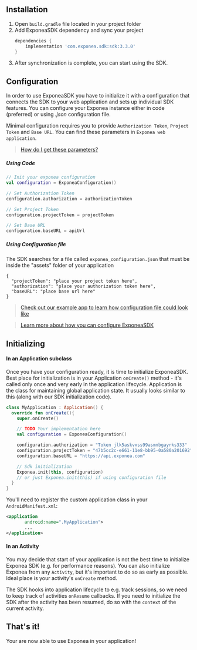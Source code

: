 
## Installation

1. Open `build.gradle` file located in your project folder
2. Add ExponeaSDK dependency and sync your project
    ```groovy
    dependencies {
        implementation 'com.exponea.sdk:sdk:3.3.0'
    }
    ```
3. After synchronization is complete, you can start using the SDK.


## Configuration
 In order to use ExponeaSDK you have to initialize it with a configuration that connects the SDK to your web application and sets up individual SDK features. You can configure your Exponea instance either in code (preferred) or using *.json* configuration file.

Minimal configuration requires you to provide `Authorization Token`, `Project Token` and `Base URL`.
You can find these parameters in `Exponea web application`.

> [How do I get these parameters?](./CONFIGURATION.md)


##### Using Code
``` kotlin
// Init your exponea configuration
val configuration = ExponeaConfiguration()

// Set Authorization Token
configuration.authorization = authorizationToken

// Set Project Token
configuration.projectToken = projectToken

// Set Base URL
configuration.baseURL = apiUrl
```


##### Using Configuration file
The SDK searches for a file called `exponea_configuration.json` that must be inside the "assets" folder of your application
```
{
  "projectToken": "place your project token here",
  "authorization": "place your authorization token here",
  "baseURL": "place base url here"
}
```

> [Check out our example app to learn how configuration file could look like](../app/src/main/assets/exponea_configuration.json)

> [Learn more about how you can configure ExponeaSDK](../Documentation/CONFIG.md)

## Initializing

#### In an Application subclass
Once you have your configuration ready, it is time to initialize ExponeaSDK. Best place for initialization is in your Application `onCreate()` method - it's called only once and very early in the application lifecycle. Application is the class for maintaining global application state. It usually looks similar to this (along with our SDK initialization code).
``` kotlin
class MyApplication : Application() {
  override fun onCreate(){
    super.onCreate()

    // TODO Your implementation here
    val configuration = ExponeaConfiguration()

    configuration.authorization = "Token jlk5askvxss99asmnbgayrks333"
    configuration.projectToken = "47b5cc2c-e661-11e8-bb95-0a580a201692"
    configuration.baseURL = "https://api.exponea.com"

    // Sdk initialization
    Exponea.init(this, configuration)
    // or just Exponea.init(this) if using configuration file
  }
}
```

You'll need to register the custom application class in your `AndroidManifest.xml`:
```xml
<application
       android:name=".MyApplication">
       ...
</application>
 ```

#### In an Activity
You may decide that start of your application is not the best time to initialize Exponea SDK (e.g. for performance reasons). You can also initialize Exponea from any `Activity`, but it's important to do so as early as possible. Ideal place is your activity's `onCreate` method.

The SDK hooks into application lifecycle to e.g. track sessions, so we need to keep track of activities `onResume` callbacks. If you need to initialize the SDK after the activity has been resumed, do so with the `context` of the current activity.

## That's it!
Your are now able to use Exponea in your application!
